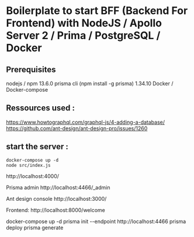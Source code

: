 Boilerplate to start BFF (Backend For Frontend) with NodeJS / Apollo Server 2 / Prima / PostgreSQL / Docker
====================


Prerequisites
--------------------
nodejs / npm 13.6.0
prisma cli (npm install -g prisma) 1.34.10
Docker / Docker-compose

Ressources used :
------------------------
https://www.howtographql.com/graphql-js/4-adding-a-database/
https://github.com/ant-design/ant-design-pro/issues/1260

start the server : 
------------------------
```
docker-compose up -d
node src/index.js
```

http://localhost:4000/

Prisma admin
http://localhost:4466/_admin

Ant design console
http://localhost:3000/

Frontend:
http://localhost:8000/welcome



docker-compose up -d
prisma init --endpoint http://localhost:4466
prisma deploy
prisma generate
